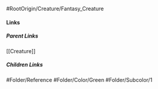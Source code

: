 #RootOrigin/Creature/Fantasy_Creature
#### Links
##### Parent Links
[[Creature]]
##### Children Links
#Folder/Reference
#Folder/Color/Green
#Folder/Subcolor/1

